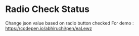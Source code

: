 # Radio Check Status
Change json value based on radio button checked
For demo : https://codepen.io/abhiruchi/pen/eaLewz
